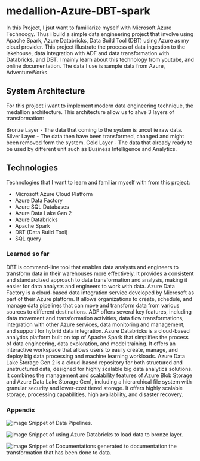 # medallion-Azure-DBT-spark
 
In this Project, I jsut want to familiarize myself with Microsoft Azure Technoogy. Thus i build a simple data engineering project that involve using Apache Spark, Azure Databricks, Data Build Tool (DBT) using Azure as my cloud provider. This project illustrate the process of data ingestion to the lakehouse, data integration with ADF and data transformation with Databricks, and DBT. I mainly learn about this technology from youtube, and online documentation. The data I use is sample data from Azure, AdventureWorks. 

## System Architecture

For this project i want to implement modern data engineering technique, the medallion architecture. This architecture allow us to ahve 3 layers of transformation:

Bronze Layer - The data that coming to the system is uncut ie raw data.
Silver Layer - The data then have been transformed, changed and might been removed form the system.
Gold Layer - The data that already ready to be used by different unit such as Business Intelligence and Analytics.

## Technologies

Technologies that I want to learn and familiar myself with from this project:

- Microsoft Azure Cloud Platform
- Azure Data Factory
- Azure SQL Databases
- Azure Data Lake Gen 2
- Azure Databricks
- Apache Spark
- DBT (Data Build Tool)
- SQL query

### Learned so far
DBT is command-line tool that enables data analysts and engineers to transform data in their warehouses more effectively. It provides a consistent and standardized approach to data transformation and analysis, making it easier for data analysts and engineers to work with data.
Azure Data Factory is a cloud-based data integration service developed by Microsoft as part of their Azure platform.  It allows organizations to create, schedule, and manage data pipelines that can move and transform data from various sources to different destinations. ADF offers several key features, including data movement and transformation activities, data flow transformations, integration with other Azure services, data monitoring and management, and support for hybrid data integration.
Azure Databricks is a cloud-based analytics platform built on top of Apache Spark that simplifies the process of data engineering, data exploration, and model training. It offers an interactive workspace that allows users to easily create, manage, and deploy big data processing and machine learning workloads.
Azure Data Lake Storage Gen 2  is a cloud-based repository for both structured and unstructured data, designed for highly scalable big data analytics solutions.  It combines the management and scalability features of Azure Blob Storage and Azure Data Lake Storage Gen1, including a hierarchical file system with granular security and lower-cost tiered storage. It offers highly scalable storage, processing capabilities, high availability, and disaster recovery.

### Appendix

![image](https://github.com/AsyrafMustaffa-01/medallion-Azure-DBT-spark/assets/155541067/06a4b380-1e0a-4149-b671-fbd1bf85a3cb)
Snippet of Data Pipelines.

![image](https://github.com/AsyrafMustaffa-01/medallion-Azure-DBT-spark/assets/155541067/309d3bce-4b5d-4ccd-b9f9-5a02639f4ab8)
Snippet of using Azure Databricks to load data to bronze layer.

![image](https://github.com/AsyrafMustaffa-01/medallion-Azure-DBT-spark/assets/155541067/fb9f774b-fcac-45bf-9da3-e92d726d176f)
Snippet of Documentations generated to documentation the transformation that has been done to data.

